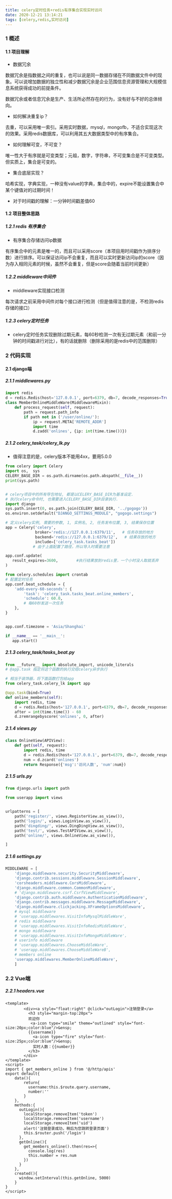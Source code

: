 ```yaml
---
title: celery定时任务+redis有序集合实现实时访问
date: 2020-12-21 13:14:21
tags: [celery,redis,实时访问]
---
```


### 1 概述

#### 1.1 项目理解

* 数据冗余

数据冗余是指数据之间的重复，也可以说是同一数据存储在不同数据文件中的现象。可以说增加数据的独立性和减少数据冗余是企业范围信息资源管理和大规模信息系统获得成功的前提条件。

数据冗余或者信息冗余是生产、生活所必然存在的行为，没有好与不好的总体倾向。

* 如何解决重复ip？

去重，可以采用唯一索引。采用实时数据，mysql，mongofb，不适合实现这次的效果。采用redis数据库，可以利用其五大数据类型中的有序集合。

* 如何理解可变，不可变？

唯一性大于有序就是可变类型；元祖，数字，字符串，不可变集合是不可变类型。但实质上，集合是可变的。

* 集合底层实现？

哈希实现，字典实现，一种没有value的字典，集合中的，expire不能设置集合中某个键值对的过期时间！

* 对于时间戳的理解：一分钟时间戳差值60

#### 1.2 项目整体思路

##### 1.2.1 redis 有序集合

* 有序集合存储访问ip数据

有序集合中的元素是唯一的，而且可以采用score（本项目用时间戳作为排序分数）进行排序。可以保证访问ip不会重复，而且可以实时更新访问ip的score（因为存入相同元素的时候，虽然不会重复，但是score会随着当前时间更新）

##### 1.2.2  middleware中间件

* middleware实现接口检测

每次请求之前采用中间件对每个接口进行检测（但是值得注意的是，不检测redis存储的接口）

##### 1.2.3 celery定时任务

* celery定时任务实现删除过期元素，每60秒检测一次有无过期元素（和前一分钟的时间戳进行对比），有的话就删除（删除采用的是redis中的范围删除）

### 2 代码实现

#### 2.1 django端

##### 2.1.1 middlewares.py

```python
import redis
d = redis.Redis(host='127.0.0.1', port=6379, db=7, decode_responses=True)
class MemberOnlineMiddleWare(MiddlewareMixin):
    def process_request(self, request):
        path = request.path_info
        if path not in ('/user/online/'):
            ip = request.META['REMOTE_ADDR']
            import time
            d.zadd('onlines', {ip: int(time.time())})
```

##### 2.1.2 celery_task/celery_lk.py

* 值得注意的是，celery版本不能用4xx，要用5.0.0

```python
from celery import Celery
import os,  sys
CELERY_BASE_DIR = os.path.dirname(os.path.abspath(__file__))
print(sys.path)


# celery项目中的所有导包地址, 都是以CELERY_BASE_DIR为基准设定.
# 执行celery命令时, 也需要进入CELERY_BASE_DIR目录执行.
import django
sys.path.insert(0, os.path.join(CELERY_BASE_DIR, '../gogogo'))
os.environ.setdefault("DJANGO_SETTINGS_MODULE", "gogogo.settings")

# 定义celery实例, 需要的参数, 1, 实例名, 2, 任务发布位置, 3, 结果保存位置
app = Celery('celery',
             broker='redis://127.0.0.1:6379/11',   # 任务存放的地方
             backend='redis://127.0.0.1:6379/12',   # 结果存放的地方
             include=['celery_task.tasks_beat'])
            # 由于上面配置了路径，所以导入时需要注意

app.conf.update(
   result_expires=3600,        #执行结果放到redis里，一个小时没人取就丢弃
)

from celery.schedules import crontab
# 配置定时任务
app.conf.beat_schedule = {
    'add-every-60-seconds': {
        'task': 'celery_task.tasks_beat.online_members',
        'schedule': 60.0,
        # 每60秒发送一次任务
    },
}


app.conf.timezone = 'Asia/Shanghai'

if __name__ == '__main__':
   app.start()
```

##### 2.1.3 celery_task/tasks_beat.py

```python
from __future__ import absolute_import, unicode_literals
# @app.task 指定将这个函数的执行交给celery异步执行

# 相当于装饰器，将下面函数打包给app
from celery_task.celery_lk import app

@app.task(bind=True)
def online_members(self):
    import redis, time
    d = redis.Redis(host='127.0.0.1', port=6379, db=7, decode_responses=True)
    after = int(time.time()) - 60
    d.zremrangebyscore('onlines', 0, after)
```

##### 2.1.4 views.py

```python
class OnlineView(APIView):
    def get(self, request):
        import redis, time
        d = redis.Redis(host='127.0.0.1', port=6379, db=7, decode_responses=True)
        num = d.zcard('onlines')
        return Response({'msg':'访问人数', 'num':num})
```

##### 2.1.5 urls.py

```python
from django.urls import path

from userapp import views


urlpatterns = [
    path('register/', views.RegisterView.as_view()),
    path('login/', views.LoginView.as_view()),
    path('dingding/', views.DingDingView.as_view()),
    path('test/', views.TestAPIView.as_view()),
    path('online/', views.OnlineView.as_view()),

]
```

##### 2.1.6 settings.py

```python
MIDDLEWARE = [
    'django.middleware.security.SecurityMiddleware',
    'django.contrib.sessions.middleware.SessionMiddleware',
    'corsheaders.middleware.CorsMiddleware',
    'django.middleware.common.CommonMiddleware',
    # 'django.middleware.csrf.CsrfViewMiddleware',
    'django.contrib.auth.middleware.AuthenticationMiddleware',
    'django.contrib.messages.middleware.MessageMiddleware',
    'django.middleware.clickjacking.XFrameOptionsMiddleware',
    # mysql middleware
    # 'userapp.middlewares.VisitInfoMysqlMiddleWare',
    # redis middleware
    # 'userapp.middlewares.VisitInfoRedisMiddleWare',
    # mongo middleware
    # 'userapp.middlewares.VisitInfoMongoMiddleWare'，
    # userinfo middleware
    # 'userapp.middlewares.ChooseMiddleWare',
    # 'userapp.middlewares.ChooseMiddleWareB',
    # members online
    'userapp.middlewares.MemberOnlineMiddleWare',
    ]
```

### 2.2 Vue端

##### 2.2.1 headers.vue

```vue
<template>
        <div><a style="float:right" @click="outLogin">注销登录</a>
          <h3 style="margin-top:20px">           
          欢迎你
           <a-icon type="smile" theme="outlined" style="font-size:20px;color:blue"/>&ensp;
          {{username}}
            <a-icon type="fire" style="font-size:25px;color:blue"/>&ensp;
            实时人数：{{number}}
          </h3>         
        </div>
</template>
<script>
import { get_members_online } from '@/http/apis'
export default{
    data(){
        return{
          username:this.$route.query.username,
          number:''
        }
    },
    methods:{
      outLogin(){
        localStorage.removeItem('token')
        localStorage.removeItem('username')
        localStorage.removeItem('uid')
        alert('注销登录成功，稍后为您跳转登录页面')
        this.$router.push('/login')
      },
      getOnline(){
        get_members_online().then(res=>{
          console.log(res)
          this.number = res.num
        })
      }
    },
    created(){
      window.setInterval(this.getOnline, 5000)
    }
}
</script>
```


